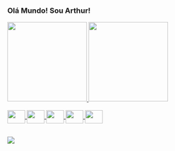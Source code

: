 ### Olá Mundo! Sou Arthur!

<div>
  <a href="https://github.com/DeveloperArthur">
  <img height="180em" src="https://github-readme-stats.vercel.app/api?username=DeveloperArthur&show_icons=true&theme=dark&include_all_commits=true&count_private=true"/>
  <img height="180em" src="https://github-readme-stats.vercel.app/api/top-langs/?username=DeveloperArthur&layout=compact&langs_count=7&theme=dark"/>
</div>
<div style="display: inline_block"><br>
  

  <img align="center" height="30" width="40" src="https://image.flaticon.com/icons/png/512/226/226777.png">
  <img align="center" height="30" width="40" src="https://img.icons8.com/color/452/spring-logo.png">
  <img align="center" height="30" width="40" src="https://logodownload.org/wp-content/uploads/2020/04/salesforce-logo.png">
  <img align="center" height="30" width="40" src="https://img.icons8.com/color/452/javascript--v1.png">
  <img align="center" height="30" width="40" src="https://upload.wikimedia.org/wikipedia/commons/thumb/c/cf/Angular_full_color_logo.svg/250px-Angular_full_color_logo.svg.png">
</div>
 
  ##
  
  <a href="https://www.linkedin.com/in/arthursantosalmeida/" target="_blank"><img src="https://img.shields.io/badge/-LinkedIn-%230077B5?style=for-the-badge&logo=linkedin&logoColor=white" target="_blank"></a>  
</div>
